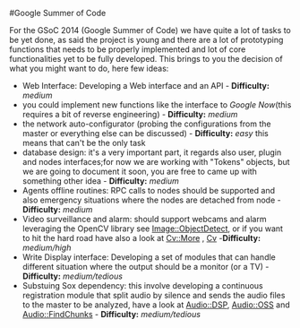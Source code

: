 #Google Summer of Code

For the GSoC 2014 (Google Summer of Code) we have quite a lot of tasks to be yet done, as said the project is young and there are a lot of prototyping functions that needs to be properly implemented and lot of core functionalities yet to be fully developed.
This brings to you the decision of what you might want to do, here few ideas:

* Web Interface: Developing a Web interface and an API - **Difficulty:** *medium*
* you could implement new functions like the interface to *Google Now*(this requires a bit of reverse engineering) - **Difficulty:** *medium*
* the network auto-configurator (probing the configurations from the master or everything else can be discussed) - **Difficulty:** *easy* this means that can't be the only task
* database design: it's a very important part, it regards also user, plugin and nodes interfaces;for now we are working with "Tokens" objects, but we are going to document it soon,  you are free to came up with something other idea - **Difficulty:** *medium*
* Agents offline routines: RPC calls to nodes should be supported and also emergency situations where the nodes are detached from node - **Difficulty:** *medium*
* Video surveillance and alarm: should support webcams and alarm leveraging the OpenCV library see [Image::ObjectDetect](https://metacpan.org/pod/Image::ObjectDetect), or if you want to hit the hard road have also a look at [Cv::More](https://metacpan.org/pod/Cv::More) , [Cv](https://metacpan.org/pod/Cv) -**Difficulty:** *medium/high*
* Write Display interface: Developing a set of modules that can handle different situation where the output should be a monitor (or a TV) - **Difficulty:** *medium/tedious*
* Substuing Sox dependency: this involve developing a continuous registration module that split audio by silence and sends the audio files to the master to be analyzed, have a look at [Audio::DSP](http://search.cpan.org/~sethj/Audio-DSP-0.02/DSP.pm), [Audio::OSS](http://search.cpan.org/~djhd/Audio-OSS-0.0501/OSS.pm) and [Audio::FindChunks](http://search.cpan.org/~ilyaz/Audio-FindChunks-2.00/FindChunks.pm) - **Difficulty:** *medium/tedious*